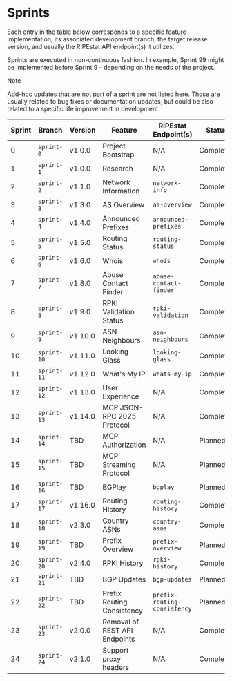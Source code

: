 # Sprints

Each entry in the table below corresponds to a specific feature implementation,
its associated development branch, the target release version, and usually the
RIPEstat API endpoint(s) it utilizes.

Sprints are executed in non-continuous fashion. In example, Sprint 99 might be
implemented before Sprint 9 - depending on the needs of the project.

> [!NOTE]
> Add-hoc updates that are not part of a sprint are not listed here. Those are
> usually related to bug fixes or documentation updates, but could be also
> related to a specific life improvement in development.

| Sprint | Branch      | Version | Feature                       | RIPEstat Endpoint(s)         | Status    |
| ------ | ----------- | ------- | ----------------------------- | ---------------------------- | --------- |
| 0      | `sprint-0`  | v1.0.0  | Project Bootstrap             | N/A                          | Completed |
| 1      | `sprint-1`  | v1.0.0  | Research                      | N/A                          | Completed |
| 2      | `sprint-2`  | v1.1.0  | Network Information           | `network-info`               | Completed |
| 3      | `sprint-3`  | v1.3.0  | AS Overview                   | `as-overview`                | Completed |
| 4      | `sprint-4`  | v1.4.0  | Announced Prefixes            | `announced-prefixes`         | Completed |
| 5      | `sprint-5`  | v1.5.0  | Routing Status                | `routing-status`             | Completed |
| 6      | `sprint-6`  | v1.6.0  | Whois                         | `whois`                      | Completed |
| 7      | `sprint-7`  | v1.8.0  | Abuse Contact Finder          | `abuse-contact-finder`       | Completed |
| 8      | `sprint-8`  | v1.9.0  | RPKI Validation Status        | `rpki-validation`            | Completed |
| 9      | `sprint-9`  | v1.10.0 | ASN Neighbours                | `asn-neighbours`             | Completed |
| 10     | `sprint-10` | v1.11.0 | Looking Glass                 | `looking-glass`              | Completed |
| 11     | `sprint-11` | v1.12.0 | What's My IP                  | `whats-my-ip`                | Completed |
| 12     | `sprint-12` | v1.13.0 | User Experience               | N/A                          | Completed |
| 13     | `sprint-13` | v1.14.0 | MCP JSON-RPC 2025 Protocol    | N/A                          | Completed |
| 14     | `sprint-14` | TBD     | MCP Authorization             | N/A                          | Planned   |
| 15     | `sprint-15` | TBD     | MCP Streaming Protocol        | N/A                          | Planned   |
| 16     | `sprint-16` | TBD     | BGPlay                        | `bgplay`                     | Planned   |
| 17     | `sprint-17` | v1.16.0 | Routing History               | `routing-history`            | Completed |
| 18     | `sprint-18` | v2.3.0  | Country ASNs                  | `country-asns`               | Completed |
| 19     | `sprint-19` | TBD     | Prefix Overview               | `prefix-overview`            | Planned   |
| 20     | `sprint-20` | v2.4.0  | RPKI History                  | `rpki-history`               | Completed |
| 21     | `sprint-21` | TBD     | BGP Updates                   | `bgp-updates`                | Planned   |
| 22     | `sprint-22` | TBD     | Prefix Routing Consistency    | `prefix-routing-consistency` | Planned   |
| 23     | `sprint-23` | v2.0.0  | Removal of REST API Endpoints | N/A                          | Completed |
| 24     | `sprint-24` | v2.1.0  | Support proxy headers         | N/A                          | Completed |
